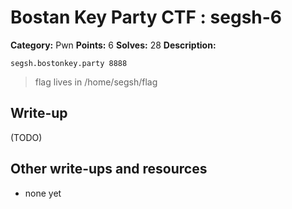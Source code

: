 # Bostan Key Party CTF : segsh-6

**Category:** Pwn
**Points:** 6
**Solves:** 28
**Description:**

`segsh.bostonkey.party 8888`

> flag lives in /home/segsh/flag 


## Write-up

(TODO)

## Other write-ups and resources

* none yet

